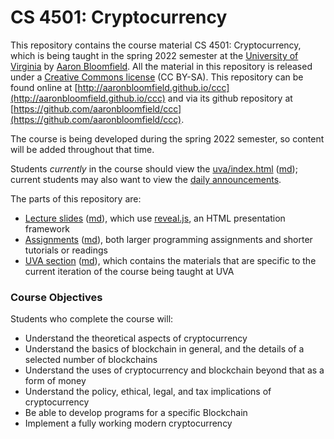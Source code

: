 CS 4501: Cryptocurrency
=======================

This repository contains the course material CS 4501: Cryptocurrency, which is being taught in the spring 2022 semester at the [University of Virginia](https://www.virginia.edu/) by [Aaron Bloomfield](http://www.cs.virginia.edu/~asb2t/).  All the material in this repository is released under a [Creative Commons license](https://creativecommons.org/licenses/by-sa/4.0/) (CC BY-SA).  This repository can be found online at [http://aaronbloomfield.github.io/ccc](http://aaronbloomfield.github.io/ccc) and via its github repository at [https://github.com/aaronbloomfield/ccc](https://github.com/aaronbloomfield/ccc).

The course is being developed during the spring 2022 semester, so content will be added throughout that time.

Students *currently* in the course should view the [uva/index.html](uva/index.html) ([md](uva/index.md)); current students may also want to view the [daily announcements](uva/daily-announcements.html#/).

The parts of this repository are:

- [Lecture slides](slides/index.html) ([md](slides/index.md)), which use [reveal.js](https://github.com/hakimel/reveal.js/), an HTML presentation framework
- [Assignments](hws/index.html) ([md](hws/index.md)), both larger programming assignments and shorter tutorials or readings
- [UVA section](uva/index.html) ([md](uva/index.md)), which contains the materials that are specific to the current iteration of the course being taught at UVA


### Course Objectives

Students who complete the course will:

- Understand the theoretical aspects of cryptocurrency
- Understand the basics of blockchain in general, and the details of a selected number of blockchains
- Understand the uses of cryptocurrency and blockchain beyond that as a form of money
- Understand the policy, ethical, legal, and tax implications of cryptocurrency
- Be able to develop programs for a specific Blockchain
- Implement a fully working modern cryptocurrency

